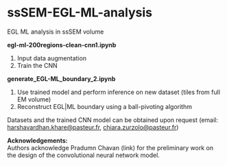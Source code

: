 # ssSEM-EGL-ML-analysis
EGL ML analysis in ssSEM volume<br>

**egl-ml-200regions-clean-cnn1.ipynb**<br>
1. Input data augmentation<br>
2. Train the CNN<br>

**generate_EGL-ML_boundary_2.ipynb**<br>
1. Use trained model and perform inference on new dataset (tiles from full EM volume)<br>
2. Reconstruct EGL|ML boundary using a ball-pivoting algorithm<br>

Datasets and the trained CNN model can be obtained upon request (email: harshavardhan.khare@pasteur.fr, chiara.zurzolo@pasteur.fr)<br>


**Acknowledgements:**<br>
Authors acknowledge Pradumn Chavan (link) for the preliminary work on the design of the convolutional neural network model.<br>

